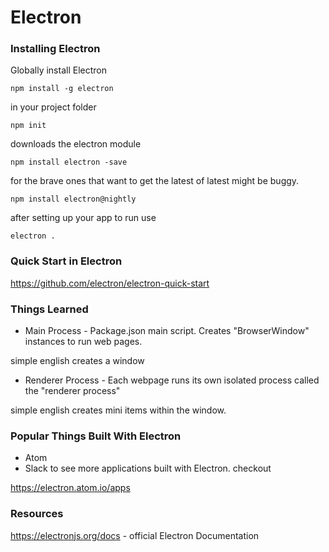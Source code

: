 
# Electron

### Installing Electron

Globally install Electron
```
npm install -g electron
```

in your project folder
```
npm init
```

downloads the electron module
```
npm install electron -save
```
for the brave ones that want to get the latest of latest might be buggy.
```
npm install electron@nightly
```

after setting up your app to run use
```
electron .
```

### Quick Start in Electron

https://github.com/electron/electron-quick-start

### Things Learned

- Main Process - Package.json main script. Creates "BrowserWindow" instances to run web pages.

simple english creates a window

- Renderer Process - Each webpage runs its own isolated process called the "renderer process"

simple english creates mini items within the window.

### Popular Things Built With Electron
- Atom
- Slack
to see more applications built with Electron. checkout 

https://electron.atom.io/apps

### Resources 

https://electronjs.org/docs - official Electron Documentation